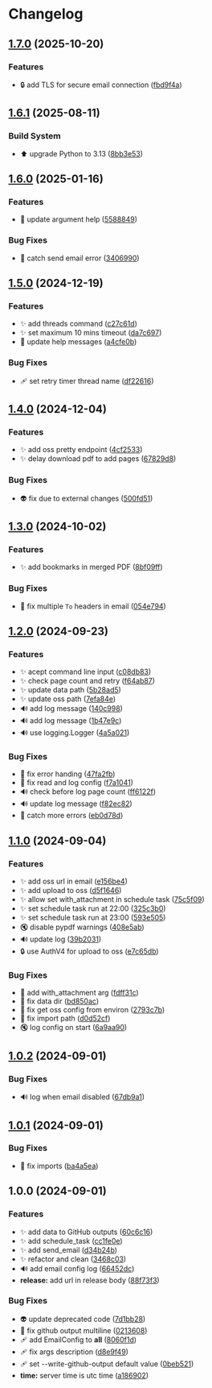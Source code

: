 # Changelog

## [1.7.0](https://github.com/AnzhiZhang/PeoplesDaily/compare/v1.6.1...v1.7.0) (2025-10-20)


### Features

* 🔒 add TLS for secure email connection ([fbd9f4a](https://github.com/AnzhiZhang/PeoplesDaily/commit/fbd9f4a5d677bd13aa1fee26b58c044bfcf1dc7e))

## [1.6.1](https://github.com/AnzhiZhang/PeoplesDaily/compare/v1.6.0...v1.6.1) (2025-08-11)


### Build System

* ⬆️ upgrade Python to 3.13 ([8bb3e53](https://github.com/AnzhiZhang/PeoplesDaily/commit/8bb3e53920323e6be3a05573389245ab3ffff2e3))

## [1.6.0](https://github.com/AnzhiZhang/PeoplesDaily/compare/v1.5.0...v1.6.0) (2025-01-16)


### Features

* 🚸 update argument help ([5588849](https://github.com/AnzhiZhang/PeoplesDaily/commit/5588849879b84bb0dfb1d4611553eef9b73c00e6))


### Bug Fixes

* 🥅 catch send email error ([3406990](https://github.com/AnzhiZhang/PeoplesDaily/commit/3406990fcf3fd5d9ead9cc5ec8643ab9505bdd39))

## [1.5.0](https://github.com/AnzhiZhang/PeoplesDaily/compare/v1.4.0...v1.5.0) (2024-12-19)


### Features

* ✨ add threads command ([c27c61d](https://github.com/AnzhiZhang/PeoplesDaily/commit/c27c61d8b4448ada0f46d05edaa1bf8b56aaee21))
* ✨ set maximum 10 mins timeout ([da7c697](https://github.com/AnzhiZhang/PeoplesDaily/commit/da7c697320d76fb8edfbeec9c3d3326c1ddca596))
* 🚸 update help messages ([a4cfe0b](https://github.com/AnzhiZhang/PeoplesDaily/commit/a4cfe0b8ef9ea41c84639d504db18f513c96d84d))


### Bug Fixes

* 🩹 set retry timer thread name ([df22616](https://github.com/AnzhiZhang/PeoplesDaily/commit/df226162176ab84296d08e4fd3be537912e2f51b))

## [1.4.0](https://github.com/AnzhiZhang/PeoplesDaily/compare/v1.3.0...v1.4.0) (2024-12-04)


### Features

* ✨ add oss pretty endpoint ([4cf2533](https://github.com/AnzhiZhang/PeoplesDaily/commit/4cf2533b39beae2baed441e07544849c385de55a))
* ✨ delay download pdf to add pages ([67829d8](https://github.com/AnzhiZhang/PeoplesDaily/commit/67829d8de89f6f012c189ab2a0d10b4e9eb8a3a7))


### Bug Fixes

* 👽️ fix due to external changes ([500fd51](https://github.com/AnzhiZhang/PeoplesDaily/commit/500fd514c69728439a1c4878b4b35002141a4e27))

## [1.3.0](https://github.com/AnzhiZhang/PeoplesDaily/compare/v1.2.0...v1.3.0) (2024-10-02)


### Features

* ✨ add bookmarks in merged PDF ([8bf09ff](https://github.com/AnzhiZhang/PeoplesDaily/commit/8bf09ffc1fc303b3af429b826ae4af35a7ab58d2))


### Bug Fixes

* 🐛 fix multiple `To` headers in email ([054e794](https://github.com/AnzhiZhang/PeoplesDaily/commit/054e7947bf2d16ff04cdff7458b584cac8e1be43))

## [1.2.0](https://github.com/AnzhiZhang/PeoplesDaily/compare/v1.1.0...v1.2.0) (2024-09-23)


### Features

* ✨ acept command line input ([c08db83](https://github.com/AnzhiZhang/PeoplesDaily/commit/c08db83b80821efb39211a1422a63b836991ea1a))
* ✨ check page count and retry ([f64ab87](https://github.com/AnzhiZhang/PeoplesDaily/commit/f64ab879f843349c9f8f55d27c621e3c2c5a15eb))
* ✨ update data path ([5b28ad5](https://github.com/AnzhiZhang/PeoplesDaily/commit/5b28ad54c57b64dc6795ea6ba7514e68173a131d))
* ✨ update oss path ([7efa84e](https://github.com/AnzhiZhang/PeoplesDaily/commit/7efa84e32e3ddca0ec23b962d3a246938168786c))
* 🔊 add log message ([140c998](https://github.com/AnzhiZhang/PeoplesDaily/commit/140c998fc5013462548267c0bd8da78655efa2f4))
* 🔊 add log message ([1b47e9c](https://github.com/AnzhiZhang/PeoplesDaily/commit/1b47e9c390348382bed53a164cc1f826fcd26ab6))
* 🔊 use logging.Logger ([4a5a021](https://github.com/AnzhiZhang/PeoplesDaily/commit/4a5a021ec1fd762b2af809cd4eb7a81a843eb2ad))


### Bug Fixes

* 🐛 fix error handing ([47fa2fb](https://github.com/AnzhiZhang/PeoplesDaily/commit/47fa2fb747b608276a181d98752d18a70a9cec79))
* 🐛 fix read and log config ([f7a1041](https://github.com/AnzhiZhang/PeoplesDaily/commit/f7a104172ef75fc4db2d3c002beabcde7348b142))
* 🔊 check before log page count ([ff6122f](https://github.com/AnzhiZhang/PeoplesDaily/commit/ff6122fe1ac49b49f5e991b689b9666c13282e53))
* 🔊 update log message ([f82ec82](https://github.com/AnzhiZhang/PeoplesDaily/commit/f82ec820a88d989c213959a462b2c3af45161674))
* 🥅 catch more errors ([eb0d78d](https://github.com/AnzhiZhang/PeoplesDaily/commit/eb0d78d9058d80a41e8e1ca9bfb22ecea7e366d6))

## [1.1.0](https://github.com/AnzhiZhang/PeoplesDaily/compare/v1.0.2...v1.1.0) (2024-09-04)


### Features

* ✨ add oss url in email ([e156be4](https://github.com/AnzhiZhang/PeoplesDaily/commit/e156be4ee391a4913a1ac82df91176440e5f9ea0))
* ✨ add upload to oss ([d5f1646](https://github.com/AnzhiZhang/PeoplesDaily/commit/d5f16469937dcc7e755b7d40fd6c2ece3f8d5741))
* ✨ allow set with_attachment in schedule task ([75c5f09](https://github.com/AnzhiZhang/PeoplesDaily/commit/75c5f095a2006399de67c5d8631fe19b061a5ef5))
* ✨ set schedule task run at 22:00 ([325c3b0](https://github.com/AnzhiZhang/PeoplesDaily/commit/325c3b0ea47260ed5047b3dac4620513910b9e7c))
* ✨ set schedule task run at 23:00 ([593e505](https://github.com/AnzhiZhang/PeoplesDaily/commit/593e50528fe114ae104261871e96037294bc315b))
* 🔇 disable pypdf warnings ([408e5ab](https://github.com/AnzhiZhang/PeoplesDaily/commit/408e5ab5ab2f682dce113254f7066526e5f6ba02))
* 🔊 update log ([39b2031](https://github.com/AnzhiZhang/PeoplesDaily/commit/39b20316e6ac13da003bc6576cb029d628cd6e33))
* 🔒️ use AuthV4 for upload to oss ([e7c65db](https://github.com/AnzhiZhang/PeoplesDaily/commit/e7c65dbbae42b54ce5b47c750f78af173ed66bf9))


### Bug Fixes

* 🐛 add with_attachment arg ([fdff31c](https://github.com/AnzhiZhang/PeoplesDaily/commit/fdff31cd1ac497dd1c62e8e32c036e9726b70ac3))
* 🐛 fix data dir ([bd850ac](https://github.com/AnzhiZhang/PeoplesDaily/commit/bd850aca78f2e9d8834be180b83e71d0f46ada97))
* 🐛 fix get oss config from environ ([2793c7b](https://github.com/AnzhiZhang/PeoplesDaily/commit/2793c7bdf1f83f6e4f4cdb78c68b62a593bb2bd0))
* 🐛 fix import path ([d0d52cf](https://github.com/AnzhiZhang/PeoplesDaily/commit/d0d52cf72e0488ffb6acc521290bb891b4304dc7))
* 🔇 log config on start ([6a9aa90](https://github.com/AnzhiZhang/PeoplesDaily/commit/6a9aa90b4b90a3de139a25131d04c34076ccc88a))

## [1.0.2](https://github.com/AnzhiZhang/PeoplesDaily/compare/v1.0.1...v1.0.2) (2024-09-01)


### Bug Fixes

* 🔊 log when email disabled ([67db9a1](https://github.com/AnzhiZhang/PeoplesDaily/commit/67db9a1fd0c7c7dd058f7fc8bfcaacc54d64cdbf))

## [1.0.1](https://github.com/AnzhiZhang/PeoplesDaily/compare/v1.0.0...v1.0.1) (2024-09-01)


### Bug Fixes

* 🐛 fix imports ([ba4a5ea](https://github.com/AnzhiZhang/PeoplesDaily/commit/ba4a5ea018a82e1913844c5f7a07ffc3a74c962f))

## 1.0.0 (2024-09-01)


### Features

* ✨ add data to GitHub outputs ([60c6c16](https://github.com/AnzhiZhang/PeoplesDaily/commit/60c6c16399e196f009240432591ebb06feab40cc))
* ✨ add schedule_task ([cc1fe0e](https://github.com/AnzhiZhang/PeoplesDaily/commit/cc1fe0e85ca68599943efc1d59c20e5b03bb7214))
* ✨ add send_email ([d34b24b](https://github.com/AnzhiZhang/PeoplesDaily/commit/d34b24be85f705c3cd00d40bdb8e9a574e49187c))
* ✨ refactor and clean ([3468c03](https://github.com/AnzhiZhang/PeoplesDaily/commit/3468c0355802ffd3efc161058b84393ff73f8d4c))
* 🔊 add email config log ([66452dc](https://github.com/AnzhiZhang/PeoplesDaily/commit/66452dc2b76698c773b63b71db5379f61bbfe904))
* **release:** add url in release body ([88f73f3](https://github.com/AnzhiZhang/PeoplesDaily/commit/88f73f3eb8cb4c49b7276648e826f60b9ca95056))


### Bug Fixes

* 👽️ update deprecated code ([7d1bb28](https://github.com/AnzhiZhang/PeoplesDaily/commit/7d1bb287f4553f6a2d2a113a07508211de89b3b0))
* 💚 fix github output multiline ([0213608](https://github.com/AnzhiZhang/PeoplesDaily/commit/02136089bb94565999fd2ffc30a33c98f9c3cf3c))
* 🩹 add EmailConfig to __all__ ([8060f1d](https://github.com/AnzhiZhang/PeoplesDaily/commit/8060f1d7187a79a41547ab235df388ece54a52c4))
* 🩹 fix args description ([d8e9f49](https://github.com/AnzhiZhang/PeoplesDaily/commit/d8e9f496454689dbb0ed273883e291da3b938a93))
* 🩹 set --write-github-output default value ([0beb521](https://github.com/AnzhiZhang/PeoplesDaily/commit/0beb521cb9c2a8dd95d6901743f585c48f71c97e))
* **time:** server time is utc time ([a186902](https://github.com/AnzhiZhang/PeoplesDaily/commit/a186902aecc1c593b6065ccdc74e3edd9aaa24ee))
